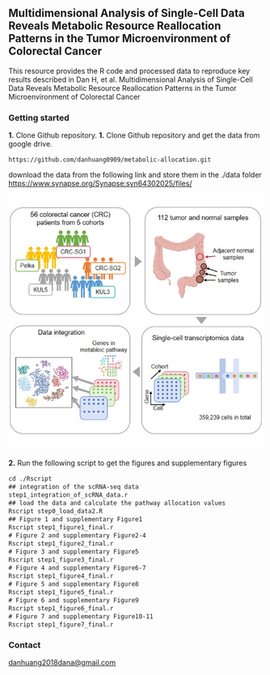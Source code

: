 Multidimensional Analysis of Single-Cell Data Reveals Metabolic Resource Reallocation Patterns in the Tumor Microenvironment of Colorectal Cancer
---------------------------------------------------------------------------------------
This resource provides the R code and processed data to reproduce key results described in Dan H, et al. Multidimensional Analysis of Single-Cell Data Reveals Metabolic Resource Reallocation Patterns in the Tumor Microenvironment of Colorectal Cancer

### Getting started
**1.** Clone Github repository. 
**1.** Clone Github repository and get the data from google drive. 
```
https://github.com/danhuang0909/metabolic-allocation.git
```
download the data from the  following link and store them in the ./data folder
https://www.synapse.org/Synapse:syn64302025/files/


![image](https://github.com/danhuang0909/metabolic-allocation/blob/main/figures/figure1a.jpg)


**2.** Run the following script to get the figures and supplementary figures
```
cd ./Rscript
## integration of the scRNA-seq data
step1_integration_of_scRNA_data.r
## load the data and calculate the pathway allocation values
Rscript step0_load_data2.R
## Figure 1 and supplementary Figure1
Rscript step1_figure1_final.r
# Figure 2 and supplementary Figure2-4
Rscript step1_figure2_final.r
# Figure 3 and supplementary Figure5
Rscript step1_figure3_final.r
# Figure 4 and supplementary Figure6-7
Rscript step1_figure4_final.r
# Figure 5 and supplementary Figure8
Rscript step1_figure5_final.r
# Figure 6 and supplementary Figure9
Rscript step1_figure6_final.r
# Figure 7 and supplementary Figure10-11
Rscript step1_figure7_final.r
```
### Contact
danhuang2018dana@gmail.com
